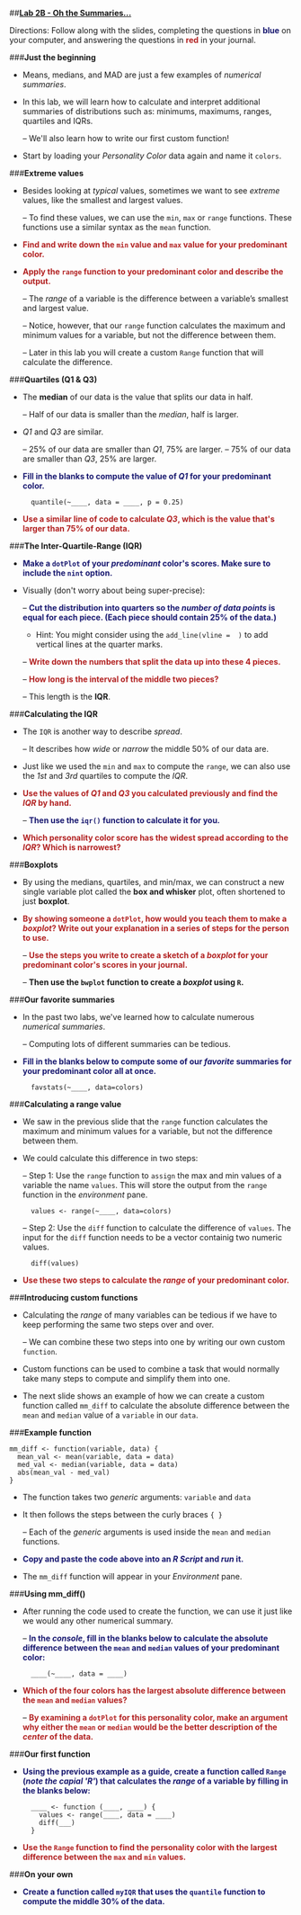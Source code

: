 ##**<u>Lab 2B - Oh the Summaries...</u>**

Directions: Follow along with the slides, completing the questions in <span style="color:midnightblue;">**blue**</span> on your computer, and answering the questions in <span style="color:firebrick;">**red**</span> in your journal.

###**Just the beginning**
* Means, medians, and MAD are just a few examples of *numerical summaries*.

* In this lab, we will learn how to calculate and interpret additional summaries of distributions
    such as: minimums, maximums, ranges, quartiles and IQRs.

    – We'll also learn how to write our first custom function!

* Start by loading your *Personality Color* data again and name it ```colors```.

###**Extreme values**
* Besides looking at *typical* values, sometimes we want to see *extreme* values, like the smallest
and largest values.

    – To find these values, we can use the ```min```, ```max``` or ```range``` functions. These functions use a similar syntax as the ```mean``` function.

* <span style="color:firebrick;">**Find and write down the ```min``` value and ```max``` value for your predominant color.**</span>

* <span style="color:firebrick;">**Apply the ```range``` function to your predominant color and describe the output.**</span>

    – The *range* of a variable is the difference between a variable’s smallest and largest value.

    – Notice, however, that our ```range``` function calculates the maximum and minimum values for a variable, but not the difference between them.

    – Later in this lab you will create a custom ```Range``` function that will calculate the difference.


###**Quartiles (Q1 & Q3)**
* The **median** of our data is the value that splits our data in half.

    – Half of our data is smaller than the *median*, half is larger.

* *Q1* and *Q3* are similar.

    – 25% of our data are smaller than *Q1*, 75% are larger.
    – 75% of our data are smaller than *Q3*, 25% are larger.

* <span style="color:midnightblue;">**Fill in the blanks to compute the value of *Q1* for your predominant color.**</span>

        quantile(~____, data = ____, p = 0.25)

* <span style="color:firebrick;">**Use a similar line of code to calculate *Q3*, which is the value that's larger than 75% of our data.**</span>    

###**The Inter-Quartile-Range (IQR)**

* <span style="color:midnightblue;">**Make a ```dotPlot``` of your *predominant* color's scores. Make sure to include the ```nint``` option.**</span>

* Visually (don't worry about being super-precise):

    – <span style="color:midnightblue;">**Cut the distribution into quarters so the *number of data points* is equal for each piece.
    (Each piece should contain 25% of the data.)**</span>

    * Hint: You might consider using the ```add_line(vline =  )``` to add vertical lines at the quarter marks.

    – <span style="color:firebrick;">**Write down the numbers that split the data up into these 4 pieces.**</span>

    – <span style="color:firebrick;">**How long is the interval of the middle two pieces?**</span>

    – This length is the **IQR**.

###**Calculating the IQR**
* The ```IQR``` is another way to describe *spread*.

    – It describes how *wide* or *narrow* the middle 50% of our data are.

* Just like we used the ```min``` and ```max``` to compute the ```range```, we can also use the *1st* and *3rd*
quartiles to compute the *IQR*.

* <span style="color:firebrick;">**Use the values of *Q1* and *Q3* you calculated previously and find the *IQR* by hand.**</span>

    – <span style="color:midnightblue;">**Then use the ```iqr()``` function to calculate it for you.**</span>

* <span style="color:firebrick;">**Which personality color score has the widest spread according to the *IQR*? Which is
narrowest?**</span>    

###**Boxplots**

* By using the medians, quartiles, and min/max, we can construct a new single variable plot called
the **box and whisker** plot, often shortened to just **boxplot**.

* <span style="color:firebrick;">**By showing someone a ```dotPlot```, how would you teach them to make a *boxplot*? Write out
your explanation in a series of steps for the person to use.**</span>

    – <span style="color:firebrick;">**Use the steps you write to create a sketch of a *boxplot* for your predominant
    color's scores in your journal.**</span>

    – <span style="midnightblue;">**Then use the ```bwplot``` function to create a *boxplot* using ```R```.**</span>

###**Our favorite summaries**
* In the past two labs, we've learned how to calculate numerous *numerical summaries*.

    – Computing lots of different summaries can be tedious.

* <span style="color:midnightblue;">**Fill in the blanks below to compute some of our *favorite* summaries for your predominant color all
at once.**</span>

        favstats(~____, data=colors)    

###**Calculating a range value**
* We saw in the previous slide that the ```range``` function calculates the maximum and minimum
values for a variable, but not the difference between them.

* We could calculate this difference in two steps:

    – Step 1: Use the ```range``` function to ```assign``` the max and min values of a variable the name
    ```values```. This will store the output from the ```range``` function in the *environment* pane.

        values <- range(~____, data=colors)

    – Step 2: Use the ```diff``` function to calculate the difference of ```values```. The input for the ```diff``` function needs to be a vector containig two numeric values.

        diff(values)

* <span style="color:firebrick;">**Use these two steps to calculate the *range* of your predominant color.**</span>

###**Introducing custom functions**
* Calculating the *range* of many variables can be tedious if we have to keep performing the same
two steps over and over.

    – We can combine these two steps into one by writing our own custom ```function```.

* Custom functions can be used to combine a task that would normally take many steps to
compute and simplify them into one.

* The next slide shows an example of how we can create a custom function called ```mm_diff``` to
calculate the absolute difference between the ```mean``` and ```median``` value of a ```variable``` in our
```data```.

###**Example function**

    mm_diff <- function(variable, data) {
      mean_val <- mean(variable, data = data)
      med_val <- median(variable, data = data)
      abs(mean_val - med_val)
    }

* The function takes two *generic* arguments: ```variable``` and ```data```

* It then follows the steps between the curly braces ```{ }```

    – Each of the *generic* arguments is used inside the ```mean``` and ```median``` functions.

* <span style="color:midnightblue;">**Copy and paste the code above into an *R Script* and *run* it.**</span>

* The ```mm_diff``` function will appear in your *Environment* pane.

###**Using mm_diff()**
* After running the code used to create the function, we can use it just like we would any other
numerical summary.

    – <span style="color:midnightblue;">**In the *console*, fill in the blanks below to calculate the absolute difference between the
    ```mean``` and ```median``` values of your predominant color:**</span>

        ____(~____, data = ____)

* <span style="color:firebrick;">**Which of the four colors has the largest absolute difference between the ```mean``` and ```median```
values?**</span>

    – <span style="color:firebrick;">**By examining a ```dotPlot``` for this personality color, make an argument why either
    the ```mean``` or ```median``` would be the better description of the *center* of the data.**</span>

###**Our first function**
* <span style="color:midnightblue;">**Using the previous example as a guide, create a function called ```Range``` (*note the capial 'R'*) that
calculates the *range* of a variable by filling in the blanks below:**</span>

        ____ <- function (____, ____) {
          values <- range(____, data = ____)
          diff(___)
        }

* <span style="color:firebrick;">**Use the ```Range``` function to find the personality color with the largest difference between the ```max``` and ```min``` values.**</span>

###**On your own**
* <span style="color:midnightblue;">**Create a function called ```myIQR``` that uses the ```quantile``` function to compute the
middle 30% of the data.**</span>